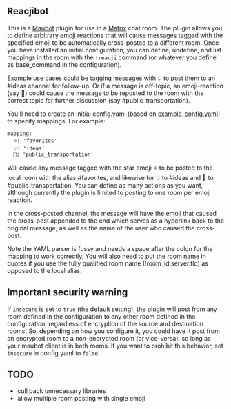 ## Reacjibot
This is a [Maubot](https://github.com/maubot/maubot) plugin for use in a [Matrix](https://matrix.org/) chat room. The plugin allows you to define arbitrary emoji reactions that will cause messages tagged with the specified emoji to be automatically cross-posted to a different room. Once you have installed an initial configuration, you can define, undefine, and list mappings in the room with the `!reacji` command (or whatever you define as base_command in the configuration).

Example use cases could be tagging messages with :bulb: to post them to an #ideas channel for follow-up. Or if a message is off-topic, an emoji-reaction (say :train:) could cause the message to be reposted to the room with the correct topic for further discussion (say #public_transportation).

You'll need to create an initial config.yaml (based on [example-config.yaml](example-config.yaml)) to specify mappings. For example:
```
mapping:
  ⭐️: 'favorites'
  💡: 'ideas'
  🚋: 'public_transportation'
```
Will cause any message tagged with the star emoji :star: to be posted to the local room with the alias #favorites, and likewise for :bulb: to #ideas and :train: to #public_transportation. You can define as many actions as you want, although currently the plugin is limited to posting to one room per emoji reaction.

In the cross-posted channel, the message will have the emoji that caused the cross-post appended to the end which serves as a hyperlink back to the original message, as well as the name of the user who caused the cross-post.

Note the YAML parser is fussy and needs a space after the colon for the mapping to work correctly. You will also need to put the room name in quotes if you use the fully qualified room name (!room_id:server.tld) as opposed to the local alias.

## Important security warning
If `insecure` is set to `true` (the default setting), the plugin will post from any room defined in the configuration to any other room defined in the configuration, regardless of encryption of the source and destination rooms. So, depending on how you configure it, you could have it post from an encrypted room to a non-encrypted room (or vice-versa), so long as your maubot client is in both rooms. If you want to prohibit this behavior, set `insecure` in config.yaml to `false`.

## TODO 

* cull back unnecessary libraries
* allow multiple room posting with single emoji
